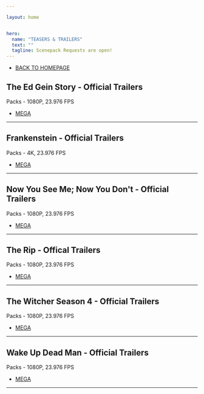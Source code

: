 ```yaml
---

layout: home


hero:
  name: "TEASERS & TRAILERS"
  text: ""
  tagline: Scenepack Requests are open!
---
```


- [BACK TO HOMEPAGE](/index)
## The Ed Gein Story - Official Trailers
Packs - 1080P, 23.976 FPS

- [MEGA](https://mega.nz/folder/VXg12DhQ#s_12dE1nw8t-lRz6VnSWmg)
---

## Frankenstein - Official Trailers
Packs - 4K, 23.976 FPS

- [MEGA](https://mega.nz/folder/ZTJAjb4D#tEjOlT9SYRrsVr1TCLr0uw)
---

## Now You See Me; Now You Don't - Official Trailers
Packs - 1080P, 23.976 FPS

- [MEGA](https://mega.nz/folder/5CJGCJaI#PoqBxDGJq0MZiJ1hr7sXDQ)
---

## The Rip - Offical Trailers
Packs - 1080P, 23.976 FPS

- [MEGA](https://mega.nz/folder/JDBBSKYK#fjgmP438TKgqGfVkjcg80A)
---

## The Witcher Season 4 - Official Trailers
Packs - 1080P, 23.976 FPS

- [MEGA](https://mega.nz/folder/ASQB0IrI#tUo3TbzODdTSVZimpltz1w)
---

## Wake Up Dead Man - Official Trailers
Packs - 1080P, 23.976 FPS

- [MEGA](https://mega.nz/folder/RLY0mYAB#FA-mS4oUHZlYKf4iauO1-Q)
---